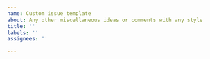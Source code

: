 ```yaml
---
name: Custom issue template
about: Any other miscellaneous ideas or comments with any style
title: ''
labels: ''
assignees: ''

---
```



